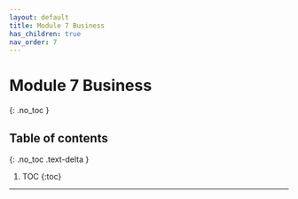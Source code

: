 ```yaml
---
layout: default
title: Module 7 Business
has_children: true
nav_order: 7
---
```


# Module 7 Business
{: .no_toc }

## Table of contents
{: .no_toc .text-delta }

1. TOC
{:toc}

---
